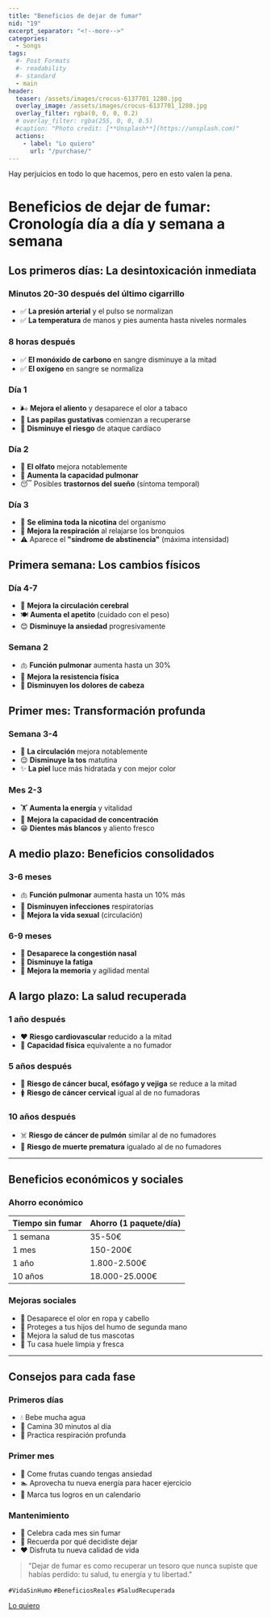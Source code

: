 ```yaml
---
title: "Beneficios de dejar de fumar"
nid: "19"
excerpt_separator: "<!--more-->"
categories:
  - Songs
tags:
  #- Post Formats
  #- readability
  #- standard
  - main
header:
  teaser: /assets/images/crocus-6137701_1280.jpg
  overlay_image: /assets/images/crocus-6137701_1280.jpg
  overlay_filter: rgba(0, 0, 0, 0.2)
  # overlay_filter: rgba(255, 0, 0, 0.5)
  #caption: "Photo credit: [**Unsplash**](https://unsplash.com)"
  actions:
    - label: "Lo quiero"
      url: "/purchase/"
---
```

Hay perjuicios en todo lo que hacemos, pero en esto valen la pena.
<!--more-->
# Beneficios de dejar de fumar: Cronología día a día y semana a semana

## Los primeros días: La desintoxicación inmediata

### **Minutos 20-30 después del último cigarrillo**
- ✅ **La presión arterial** y el pulso se normalizan
- ✅ **La temperatura** de manos y pies aumenta hasta niveles normales

### **8 horas después**
- ✅ **El monóxido de carbono** en sangre disminuye a la mitad
- ✅ **El oxígeno** en sangre se normaliza

### **Día 1**
- 🌬️ **Mejora el aliento** y desaparece el olor a tabaco
- 👅 **Las papilas gustativas** comienzan a recuperarse
- 💪 **Disminuye el riesgo** de ataque cardíaco

### **Día 2**
- 👃 **El olfato** mejora notablemente
- 🏃 **Aumenta la capacidad pulmonar**
- 😴 Posibles **trastornos del sueño** (síntoma temporal)

### **Día 3**
- 🎉 **Se elimina toda la nicotina** del organismo
- 💨 **Mejora la respiración** al relajarse los bronquios
- ⚠️ Aparece el **"síndrome de abstinencia"** (máxima intensidad)

## Primera semana: Los cambios físicos

### **Día 4-7**
- 🧠 **Mejora la circulación cerebral**
- 🍽️ **Aumenta el apetito** (cuidado con el peso)
- 😊 **Disminuye la ansiedad** progresivamente

### **Semana 2**
- 🫁 **Función pulmonar** aumenta hasta un 30%
- 🚶 **Mejora la resistencia física**
- 💆 **Disminuyen los dolores de cabeza**

## Primer mes: Transformación profunda

### **Semana 3-4**
- 💓 **La circulación** mejora notablemente
- 😌 **Disminuye la tos** matutina
- ✨ **La piel** luce más hidratada y con mejor color

### **Mes 2-3**
- 🏋️ **Aumenta la energía** y vitalidad
- 🧘 **Mejora la capacidad de concentración**
- 😁 **Dientes más blancos** y aliento fresco

## A medio plazo: Beneficios consolidados

### **3-6 meses**
- 🫁 **Función pulmonar** aumenta hasta un 10% más
- 🤧 **Disminuyen infecciones** respiratorias
- 💑 **Mejora la vida sexual** (circulación)

### **6-9 meses**
- 👃 **Desaparece la congestión nasal**
- 😤 **Disminuye la fatiga**
- 🧠 **Mejora la memoria** y agilidad mental

## A largo plazo: La salud recuperada

### **1 año después**
- ❤️ **Riesgo cardiovascular** reducido a la mitad
- 🏃 **Capacidad física** equivalente a no fumador

### **5 años después**
- 🚬 **Riesgo de cáncer bucal, esófago y vejiga** se reduce a la mitad
- 🚺 **Riesgo de cáncer cervical** igual al de no fumadoras

### **10 años después**
- ☠️ **Riesgo de cáncer de pulmón** similar al de no fumadores
- 🧓 **Riesgo de muerte prematura** igualado al de no fumadores

---

## Beneficios económicos y sociales

### **Ahorro económico**
| Tiempo sin fumar | Ahorro (1 paquete/día) |
|-----------------|-----------------------|
| 1 semana       | 35-50€               |
| 1 mes          | 150-200€             |
| 1 año          | 1.800-2.500€         |
| 10 años        | 18.000-25.000€       |

### **Mejoras sociales**
- 👔 Desaparece el olor en ropa y cabello
- 👶 Proteges a tus hijos del humo de segunda mano
- 🐾 Mejora la salud de tus mascotas
- 🏡 Tu casa huele limpia y fresca

---

## Consejos para cada fase

### **Primeros días**
- 💧 Bebe mucha agua
- 🚶 Camina 30 minutos al día
- 🧘 Practica respiración profunda

### **Primer mes**
- 🍎 Come frutas cuando tengas ansiedad
- 🏊 Aprovecha tu nueva energía para hacer ejercicio
- 📆 Marca tus logros en un calendario

### **Mantenimiento**
- 🎉 Celebra cada mes sin fumar
- 🧠 Recuerda por qué decidiste dejar
- ❤️ Disfruta tu nueva calidad de vida

> "Dejar de fumar es como recuperar un tesoro que nunca supiste que habías perdido: tu salud, tu energía y tu libertad."

`#VidaSinHumo` `#BeneficiosReales` `#SaludRecuperada`

[Lo quiero](../../purchase/)